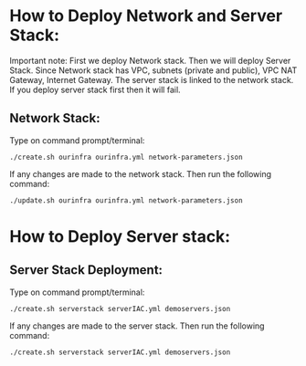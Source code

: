 # How to Deploy Network and Server Stack:

Important note: First we deploy Network stack. Then we will deploy Server Stack. Since Network stack has VPC, subnets (private and public), VPC NAT Gateway, Internet Gateway. The server stack is linked to the network stack. If you deploy server stack first then it will fail.

## Network Stack:

Type on command prompt/terminal:

`./create.sh ourinfra ourinfra.yml network-parameters.json`
 
If any changes are made to the network stack. Then run the following command:

`./update.sh ourinfra ourinfra.yml network-parameters.json`

# How to Deploy Server stack:

## Server Stack Deployment:

Type on command prompt/terminal:

 `./create.sh serverstack serverIAC.yml demoservers.json`
 
If any changes are made to the server stack. Then run the following command:
 
 `./create.sh serverstack serverIAC.yml demoservers.json`
